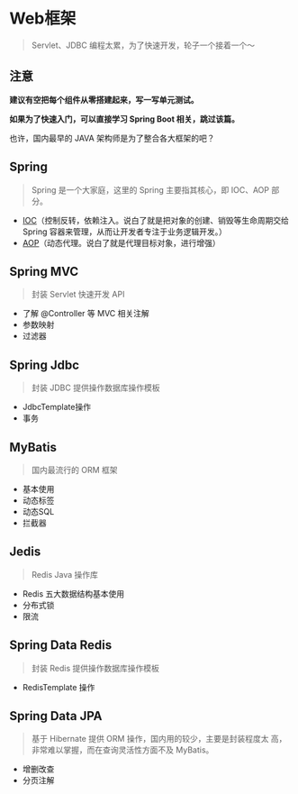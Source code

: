 # Web框架

> Servlet、JDBC 编程太累，为了快速开发，轮子一个接着一个～

## 注意

**建议有空把每个组件从零搭建起来，写一写单元测试。**

**如果为了快速入门，可以直接学习 Spring Boot 相关，跳过该篇。**

也许，国内最早的 JAVA 架构师是为了整合各大框架的吧？

## Spring

> Spring 是一个大家庭，这里的 Spring 主要指其核心，即 IOC、AOP 部分。

- [IOC](https://docs.spring.io/spring-framework/docs/current/spring-framework-reference/core.html)（控制反转，依赖注入。说白了就是把对象的创建、销毁等生命周期交给 Spring 容器来管理，从而让开发者专注于业务逻辑开发。）
- [AOP](https://docs.spring.io/spring-framework/docs/current/spring-framework-reference/core.html#aop)（动态代理。说白了就是代理目标对象，进行增强）

## Spring MVC

> 封装 Servlet 快速开发 API

- 了解 @Controller 等 MVC 相关注解
- 参数映射
- 过滤器

## Spring Jdbc

> 封装 JDBC 提供操作数据库操作模板

- JdbcTemplate操作
- 事务

## MyBatis

> 国内最流行的 ORM 框架

- 基本使用
- 动态标签
- 动态SQL
- 拦截器

## Jedis

> Redis Java 操作库

- Redis 五大数据结构基本使用
- 分布式锁
- 限流

## Spring Data Redis

> 封装 Redis 提供操作数据库操作模板

- RedisTemplate 操作

## Spring Data JPA

> 基于 Hibernate 提供 ORM 操作，国内用的较少，主要是封装程度太 高，非常难以掌握，而在查询灵活性方面不及 MyBatis。

- 增删改查
- 分页注解
